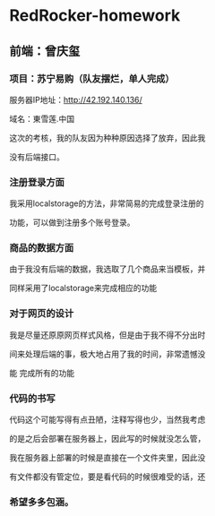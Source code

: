 # RedRocker-homework
## 前端：曾庆玺
### 项目：苏宁易购（队友摆烂，单人完成）

服务器IP地址：http://42.192.140.136/

域名：東雪莲.中国

这次的考核，我的队友因为种种原因选择了放弃，因此我

没有后端接口。

### 注册登录方面
我采用localstorage的方法，非常简易的完成登录注册的

功能，可以做到注册多个账号登录。

### 商品的数据方面
由于我没有后端的数据，我选取了几个商品来当模板，并

同样采用了localstorage来完成相应的功能

### 对于网页的设计
我是尽量还原原网页样式风格，但是由于我不得不分出时

间来处理后端的事，极大地占用了我的时间，非常遗憾没

能
完成所有的功能

### 代码的书写
代码这个可能写得有点丑陋，注释写得也少，当然我考虑

的是之后会部署在服务器上，因此写的时候就没怎么管，

我在服务器上部署的时候是直接在一个文件夹里，因此没

有文件都没有管定位，要是看代码的时候很难受的话，还

### 希望多多包涵。
